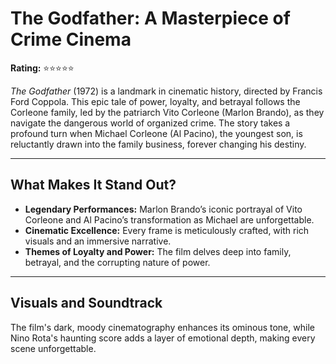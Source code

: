 # The Godfather: A Masterpiece of Crime Cinema

**Rating:** ⭐⭐⭐⭐⭐

*The Godfather* (1972) is a landmark in cinematic history, directed by Francis Ford Coppola. This epic tale of power, loyalty, and betrayal follows the Corleone family, led by the patriarch Vito Corleone (Marlon Brando), as they navigate the dangerous world of organized crime. The story takes a profound turn when Michael Corleone (Al Pacino), the youngest son, is reluctantly drawn into the family business, forever changing his destiny.

---

## What Makes It Stand Out?

- **Legendary Performances:** Marlon Brando’s iconic portrayal of Vito Corleone and Al Pacino’s transformation as Michael are unforgettable.
- **Cinematic Excellence:** Every frame is meticulously crafted, with rich visuals and an immersive narrative.
- **Themes of Loyalty and Power:** The film delves deep into family, betrayal, and the corrupting nature of power.

---

## Visuals and Soundtrack

The film's dark, moody cinematography enhances its ominous tone, while Nino Rota's haunting score adds a layer of emotional depth, making every scene unforgettable.
